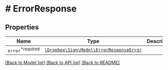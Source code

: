 # # ErrorResponse



## Properties

Name | Type | Description | Notes
------------ | ------------- | ------------- | -------------
| `error`<sup>*_required_</sup> | [```\Dropbox\Sign\Model\ErrorResponseError```](ErrorResponseError.md) |    |  |

[[Back to Model list]](../../README.md#models) [[Back to API list]](../../README.md#endpoints) [[Back to README]](../../README.md)
